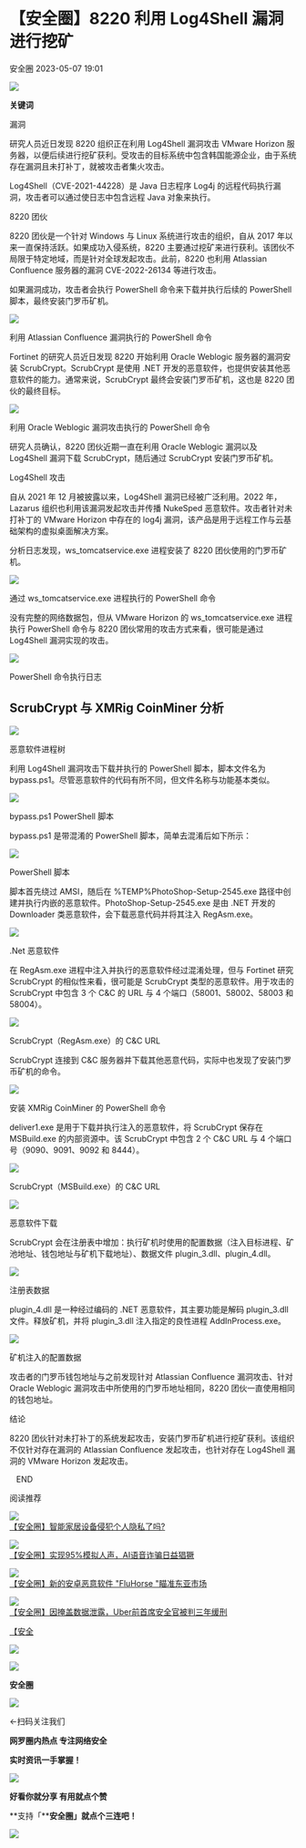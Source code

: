 #  【安全圈】8220 利用 Log4Shell 漏洞进行挖矿   
 安全圈   2023-05-07 19:01  
  
![](https://mmbiz.qpic.cn/mmbiz_jpg/aBHpjnrGyljsJVJHhaCOeUkoze16FrNjE24yjZVib01Tl7diaq0PGm6wazJMuo3K51rsrhdiagwEDicqXQtmMQlIJQ/640?wx_fmt=jpeg "")  
  
**关键词**  
  
  
  
漏洞  
  
  
  
研究人员近日发现 8220 组织正在利用 Log4Shell 漏洞攻击 VMware Horizon 服务器，以便后续进行挖矿获利。受攻击的目标系统中包含韩国能源企业，由于系统存在漏洞且未打补丁，就被攻击者集火攻击。  
  
Log4Shell（CVE-2021-44228）是 Java 日志程序 Log4j 的远程代码执行漏洞，攻击者可以通过使日志中包含远程 Java 对象来执行。  
  
8220 团伙  
  
8220 团伙是一个针对 Windows 与 Linux 系统进行攻击的组织，自从 2017 年以来一直保持活跃。如果成功入侵系统，8220 主要通过挖矿来进行获利。该团伙不局限于特定地域，而是针对全球发起攻击。此前，8220 也利用 Atlassian Confluence 服务器的漏洞 CVE-2022-26134 等进行攻击。  
  
如果漏洞成功，攻击者会执行 PowerShell 命令来下载并执行后续的 PowerShell 脚本，最终安装门罗币矿机。  
  
![](https://mmbiz.qpic.cn/mmbiz_jpg/aBHpjnrGylgBRUia8tiankM9tnBLU7Kp7N9cFHpjlJxQv99JsYDvEteuW8Ez0DywznwRIPQMZDo5xedx1jwhYzZQ/640?wx_fmt=jpeg "")  
  
利用 Atlassian Confluence 漏洞执行的 PowerShell 命令  
  
Fortinet 的研究人员近日发现 8220 开始利用 Oracle Weblogic 服务器的漏洞安装 ScrubCrypt。ScrubCrypt 是使用 .NET 开发的恶意软件，也提供安装其他恶意软件的能力。通常来说，ScrubCrypt 最终会安装门罗币矿机，这也是 8220 团伙的最终目标。  
  
![](https://mmbiz.qpic.cn/mmbiz_jpg/aBHpjnrGylgBRUia8tiankM9tnBLU7Kp7Nta24xRRoPN5MnwXG5zYbria3icweWJh2tU8DmU3kqVI50ho2KbSg1Daw/640?wx_fmt=jpeg "")  
  
利用 Oracle Weblogic 漏洞攻击执行的 PowerShell 命令  
  
研究人员确认，8220 团伙近期一直在利用 Oracle Weblogic 漏洞以及 Log4Shell 漏洞下载 ScrubCrypt，随后通过 ScrubCrypt 安装门罗币矿机。  
  
Log4Shell 攻击  
  
自从 2021 年 12 月被披露以来，Log4Shell 漏洞已经被广泛利用。2022 年，Lazarus 组织也利用该漏洞发起攻击并传播 NukeSped 恶意软件。攻击者针对未打补丁的 VMware Horizon 中存在的 log4j 漏洞，该产品是用于远程工作与云基础架构的虚拟桌面解决方案。  
  
分析日志发现，ws_tomcatservice.exe 进程安装了 8220 团伙使用的门罗币矿机。  
  
![](https://mmbiz.qpic.cn/mmbiz_jpg/aBHpjnrGylgBRUia8tiankM9tnBLU7Kp7N9GQVQP42uiahQNib2G5z0YgSseATo8MYU0MeII728qJsLiaCUTDP04csw/640?wx_fmt=jpeg "")  
  
通过 ws_tomcatservice.exe 进程执行的 PowerShell 命令  
  
没有完整的网络数据包，但从 VMware Horizon 的 ws_tomcatservice.exe 进程执行 PowerShell 命令与 8220 团伙常用的攻击方式来看，很可能是通过 Log4Shell 漏洞实现的攻击。  
  
![](https://mmbiz.qpic.cn/mmbiz_jpg/aBHpjnrGylgBRUia8tiankM9tnBLU7Kp7NE6uayIKA6cDKvLyTW2uiaf1ibLy5NVpYeoNKzOYxB3iavh27SbyAAM4lA/640?wx_fmt=jpeg "")  
  
PowerShell 命令执行日志  
## ScrubCrypt 与 XMRig CoinMiner 分析  
  
![](https://mmbiz.qpic.cn/mmbiz_jpg/aBHpjnrGylgBRUia8tiankM9tnBLU7Kp7NqcUGjygcmxtEY97qoDOia7pUWskd0oyWd9MhuDbbLtDPak36RvjOw4A/640?wx_fmt=jpeg "")  
  
恶意软件进程树  
  
利用 Log4Shell 漏洞攻击下载并执行的 PowerShell 脚本，脚本文件名为 bypass.ps1。尽管恶意软件的代码有所不同，但文件名称与功能基本类似。  
  
![](https://mmbiz.qpic.cn/mmbiz_jpg/aBHpjnrGylgBRUia8tiankM9tnBLU7Kp7NWicUiaBQgGWkXvwiaiaAU0bG6WxcfRQexkPePBpMiaOwmZsKeyYyFZwI1Vw/640?wx_fmt=jpeg "")  
  
bypass.ps1 PowerShell 脚本  
  
bypass.ps1 是带混淆的 PowerShell 脚本，简单去混淆后如下所示：  
  
![](https://mmbiz.qpic.cn/mmbiz_jpg/aBHpjnrGylgBRUia8tiankM9tnBLU7Kp7NN49XYOPxdrwyYlgIHVtBVTkViaF9Lokia45jaa4E71g1BSjv9H1N2ia4w/640?wx_fmt=jpeg "")  
  
PowerShell 脚本  
  
脚本首先绕过 AMSI，随后在 %TEMP%PhotoShop-Setup-2545.exe 路径中创建并执行内嵌的恶意软件。PhotoShop-Setup-2545.exe 是由 .NET 开发的 Downloader 类恶意软件，会下载恶意代码并将其注入 RegAsm.exe。  
  
![](https://mmbiz.qpic.cn/mmbiz_jpg/aBHpjnrGylgBRUia8tiankM9tnBLU7Kp7NibReicNByNpbBeHRO56mKfUMFfxv05KicOIVuq5PKvavibYSJGOHc8lqwQ/640?wx_fmt=jpeg "")  
  
.Net 恶意软件  
  
在 RegAsm.exe 进程中注入并执行的恶意软件经过混淆处理，但与 Fortinet 研究ScrubCrypt 的相似性来看，很可能是 ScrubCrypt 类型的恶意软件。用于攻击的 ScrubCrypt 中包含 3 个 C&C 的 URL 与 4 个端口（58001、58002、58003 和 58004）。  
  
![](https://mmbiz.qpic.cn/mmbiz_jpg/aBHpjnrGylgBRUia8tiankM9tnBLU7Kp7NGX9WOzDkmm567WibFkQcfYmBRRfLsINUSzt72TnaNKOviaovVNTEZbSA/640?wx_fmt=jpeg "")  
  
ScrubCrypt（RegAsm.exe）的 C&C URL  
  
ScrubCrypt 连接到 C&C 服务器并下载其他恶意代码，实际中也发现了安装门罗币矿机的命令。  
  
![](https://mmbiz.qpic.cn/mmbiz_jpg/aBHpjnrGylgBRUia8tiankM9tnBLU7Kp7N2GIcnmdibkFRX3V16yhV8F3x3urvUPFicWTJRLv1nSc6noRCPC7GvtxQ/640?wx_fmt=jpeg "")  
  
安装 XMRig CoinMiner 的 PowerShell 命令  
  
deliver1.exe 是用于下载并执行注入的恶意软件，将 ScrubCrypt 保存在 MSBuild.exe 的内部资源中。该 ScrubCrypt 中包含 2 个 C&C URL 与 4 个端口号（9090、9091、9092 和 8444）。  
  
![](https://mmbiz.qpic.cn/mmbiz_jpg/aBHpjnrGylgBRUia8tiankM9tnBLU7Kp7NMibyCK3mtzLYX7XSlxkrfibz6rgzXkAoy09pdZSvP32vjR5FxYTQ0Xjw/640?wx_fmt=jpeg "")  
  
ScrubCrypt（MSBuild.exe）的 C&C URL  
  
![](https://mmbiz.qpic.cn/mmbiz_jpg/aBHpjnrGylgBRUia8tiankM9tnBLU7Kp7NQ5husHokia78iaMWCv03y1Elq6b2ycDPWNQ8k8WtesviaUgK8zRzhmrEA/640?wx_fmt=jpeg "")  
  
恶意软件下载  
  
ScrubCrypt 会在注册表中增加：执行矿机时使用的配置数据（注入目标进程、矿池地址、钱包地址与矿机下载地址）、数据文件 plugin_3.dll、plugin_4.dll。  
  
![](https://mmbiz.qpic.cn/mmbiz_jpg/aBHpjnrGylgBRUia8tiankM9tnBLU7Kp7Nj4eXibUHJvEjeCs5PJ6J3NxADj0t7y7YqRauZiaDQ1jz6fO7jhibDF0mg/640?wx_fmt=jpeg "")  
  
注册表数据  
  
plugin_4.dll 是一种经过编码的 .NET 恶意软件，其主要功能是解码 plugin_3.dll 文件。释放矿机，并将 plugin_3.dll 注入指定的良性进程 AddInProcess.exe。  
  
![](https://mmbiz.qpic.cn/mmbiz_jpg/aBHpjnrGylgBRUia8tiankM9tnBLU7Kp7NCjGgXjpicTIuwAKnBBicJCBq4JsTOh2If2cgRtSxm6FdiaqYrHpqfTmag/640?wx_fmt=jpeg "")  
  
矿机注入的配置数据  
  
攻击者的门罗币钱包地址与之前发现针对 Atlassian Confluence 漏洞攻击、针对 Oracle Weblogic 漏洞攻击中所使用的门罗币地址相同，8220 团伙一直使用相同的钱包地址。  
  
结论  
  
8220 团伙针对未打补丁的系统发起攻击，安装门罗币矿机进行挖矿获利。该组织不仅针对存在漏洞的 Atlassian Confluence 发起攻击，也针对存在 Log4Shell 漏洞的 VMware Horizon 发起攻击。  
  
  
   END    
  
  
阅读推荐  
  
  
![](https://mmbiz.qpic.cn/mmbiz_png/aBHpjnrGyliadrsGJibeME5m3zZhmtY2EXShKuiaELYQALu0wDGdFicwsa3bRxZvoOlrYOX2HW2WQ1YTmFzOW9GR2w/640?wx_fmt=png "")  
[【安全圈】智能家居设备侵犯个人隐私了吗?](http://mp.weixin.qq.com/s?__biz=MzIzMzE4NDU1OQ==&mid=2652033800&idx=1&sn=a22d5d2f6e78136080acbde24a132e08&chksm=f36fff48c418765e620f693176f4a6437af20a22daf24a24868fa5a28a0b4e4fdc541fd11de5&scene=21#wechat_redirect)  
  
  
  
![](https://mmbiz.qpic.cn/mmbiz_png/aBHpjnrGyliadrsGJibeME5m3zZhmtY2EXRKMsur3MJ5xRDoibttTlGn3gRy9kMpicd38iboahkicU77Z556ibz8LRPtg/640?wx_fmt=png "")  
[【安全圈】实现95%模拟人声，AI语音诈骗日益猖獗](http://mp.weixin.qq.com/s?__biz=MzIzMzE4NDU1OQ==&mid=2652033800&idx=2&sn=05a2d2fcebe9429fdd2c7d9f12a1d66b&chksm=f36fff48c418765e262631705552ed5b2e3a82305a275080d10349b64d2b5b3138fa647478bd&scene=21#wechat_redirect)  
  
  
  
![](https://mmbiz.qpic.cn/mmbiz_jpg/aBHpjnrGyliadrsGJibeME5m3zZhmtY2EXkY5ox2icQhjlpouCYibaZs5iaicja1WRlSGGEw2WXgvicoxL8yLCIgan6Jw/640?wx_fmt=jpeg "")  
[【安全圈】新的安卓恶意软件 "FluHorse "瞄准东亚市场](http://mp.weixin.qq.com/s?__biz=MzIzMzE4NDU1OQ==&mid=2652033800&idx=3&sn=2547c15e25cd36d549cc488757c1f94b&chksm=f36fff48c418765eb8af2786b4890a67d4a8693f54f932c0b801db02eae6066309d9f91929e8&scene=21#wechat_redirect)  
  
  
  
![](https://mmbiz.qpic.cn/mmbiz_png/aBHpjnrGyliadrsGJibeME5m3zZhmtY2EXCChZOugjOOmMjQ1JicyUXUQHDZ0EXl7LpAy7kgMCrElIxn2tAurbmaw/640?wx_fmt=png "")  
[【安全圈】因掩盖数据泄露，Uber前首席安全官被判三年缓刑](http://mp.weixin.qq.com/s?__biz=MzIzMzE4NDU1OQ==&mid=2652033800&idx=4&sn=54ef469c94d7ea39f68575c10c3b830d&chksm=f36fff48c418765eee46a94185aadc890d07f10b6d9e0e98020350b9f633b0780f7382af4c30&scene=21#wechat_redirect)  
  
  
  
[【安全](http://mp.weixin.qq.com/s?__biz=MzIzMzE4NDU1OQ==&mid=2652030093&idx=4&sn=e988dc890e595695befbdb177d11b98c&chksm=f36fe8cdc41861dbd78f5270a42fca19c1d45cb375ef4469e8a36bef1f42620f990d03714872&scene=21#wechat_redirect)  
  
  
  
![](https://mmbiz.qpic.cn/mmbiz_gif/aBHpjnrGylgeVsVlL5y1RPJfUdozNyCEft6M27yliapIdNjlcdMaZ4UR4XxnQprGlCg8NH2Hz5Oib5aPIOiaqUicDQ/640?wx_fmt=gif&wxfrom=5&wx_lazy=1 "")  
  
  
  
![](https://mmbiz.qpic.cn/mmbiz_png/aBHpjnrGylgeVsVlL5y1RPJfUdozNyCEDQIyPYpjfp0XDaaKjeaU6YdFae1iagIvFmFb4djeiahnUy2jBnxkMbaw/640?wx_fmt=png&wxfrom=5&wx_lazy=1&wx_co=1 "")  
  
**安全圈**  
  
![](https://mmbiz.qpic.cn/mmbiz_gif/aBHpjnrGylgeVsVlL5y1RPJfUdozNyCEft6M27yliapIdNjlcdMaZ4UR4XxnQprGlCg8NH2Hz5Oib5aPIOiaqUicDQ/640?wx_fmt=gif&wxfrom=5&wx_lazy=1 "")  
  
  
←扫码关注我们  
  
**网罗圈内热点 专注网络安全**  
  
**实时资讯一手掌握！**  
  
  
![](https://mmbiz.qpic.cn/mmbiz_gif/aBHpjnrGylgeVsVlL5y1RPJfUdozNyCE3vpzhuku5s1qibibQjHnY68iciaIGB4zYw1Zbl05GQ3H4hadeLdBpQ9wEA/640?wx_fmt=gif "")  
  
**好看你就分享 有用就点个赞**  
  
**支持「****安全圈」就点个三连吧！**  
  
![](https://mmbiz.qpic.cn/mmbiz_gif/aBHpjnrGylgeVsVlL5y1RPJfUdozNyCE3vpzhuku5s1qibibQjHnY68iciaIGB4zYw1Zbl05GQ3H4hadeLdBpQ9wEA/640?wx_fmt=gif "")  
  
  
  
  
